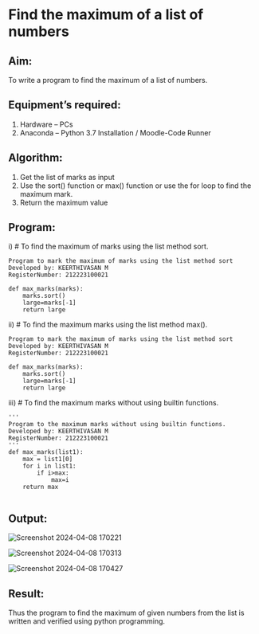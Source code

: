 # Find the maximum of a list of numbers
## Aim:
To write a program to find the maximum of a list of numbers.
## Equipment’s required:
1.	Hardware – PCs
2.	Anaconda – Python 3.7 Installation / Moodle-Code Runner
## Algorithm:
1.	Get the list of marks as input
2.	Use the sort() function or max() function or use the for loop to find the maximum mark.
3.	Return the maximum value
## Program:

i)	# To find the maximum of marks using the list method sort.
```
Program to mark the maximum of marks using the list method sort
Developed by: KEERTHIVASAN M
RegisterNumber: 212223100021

def max_marks(marks):
    marks.sort()
    large=marks[-1]
    return large
```

ii)	# To find the maximum marks using the list method max().
```
Program to mark the maximum of marks using the list method sort
Developed by: KEERTHIVASAN M
RegisterNumber: 212223100021

def max_marks(marks):
    marks.sort()
    large=marks[-1]
    return large
```

iii) # To find the maximum marks without using builtin functions.
``` 
''' 
Program to the maximum marks without using builtin functions.
Developed by: KEERTHIVASAN M
RegisterNumber: 212223100021
'''
def max_marks(list1):
    max = list1[0]
    for i in list1:
        if i>max:
            max=i
    return max
    
```



## Output:

![Screenshot 2024-04-08 170221](https://github.com/rdxkeerthi/FindMaximum/assets/147473120/4ea531b0-d8ad-4eeb-b94e-07a15af3e1e1)

![Screenshot 2024-04-08 170313](https://github.com/rdxkeerthi/FindMaximum/assets/147473120/9218bab4-3a02-47c1-82bd-a0a82e8cf64f)

![Screenshot 2024-04-08 170427](https://github.com/rdxkeerthi/FindMaximum/assets/147473120/9fcf78a1-afa8-46bb-8f6d-62f26d842ad4)

## Result:
Thus the program to find the maximum of given numbers from the list is written and verified using python programming.
